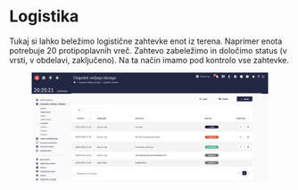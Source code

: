 # Logistika

Tukaj si lahko beležimo logistične zahtevke enot iz terena. Naprimer enota potrebuje 20 protipoplavnih vreč. Zahtevo zabeležimo in določimo status (v vrsti, v obdelavi, zaključeno). Na ta način imamo pod kontrolo vse zahtevke.



<figure><img src="../.gitbook/assets/image (269).png" alt=""><figcaption></figcaption></figure>
